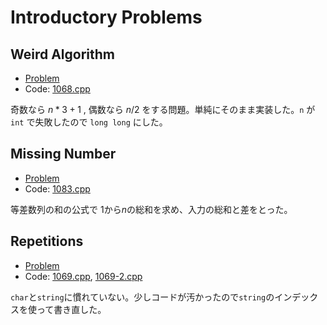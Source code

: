 # Introductory Problems

## Weird Algorithm

- [Problem](https://cses.fi/problemset/task/1068/)
- Code: [1068.cpp](../tasks/1068.cpp)

奇数なら $n*3+1$ , 偶数なら $n/2$ をする問題。単純にそのまま実装した。`n` が `int` で失敗したので `long long` にした。

## Missing Number

- [Problem](https://cses.fi/problemset/task/1083)
- Code: [1083.cpp](../tasks/1083.cpp)

等差数列の和の公式で $1$から$n$の総和を求め、入力の総和と差をとった。

## Repetitions

- [Problem](https://cses.fi/problemset/task/1069/)
- Code: [1069.cpp](../tasks/1069.cpp), [1069-2.cpp](../tasks/1069-2.cpp)

`char`と`string`に慣れていない。少しコードが汚かったので`string`のインデックスを使って書き直した。


